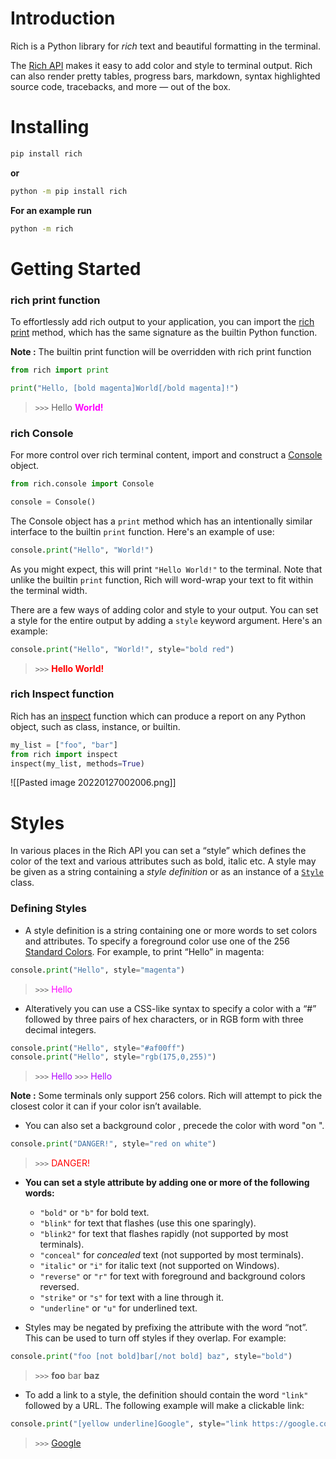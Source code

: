 # Introduction 
Rich is a Python library for _rich_ text and beautiful formatting in the terminal.

The [Rich API](https://rich.readthedocs.io/en/latest/) makes it easy to add color and style to terminal output. Rich can also render pretty tables, progress bars, markdown, syntax highlighted source code, tracebacks, and more — out of the box.

# Installing 
```bash
pip install rich
```
**or**
```bash
python -m pip install rich
```

**For an example run**
```bash
python -m rich
```

# Getting Started
###  rich print function 
To effortlessly add rich output to your application, you can import the [rich print](https://rich.readthedocs.io/en/latest/introduction.html#quick-start) method, which has the same signature as the builtin Python function.

**Note :** The builtin print function will be overridden with rich print function
```python 
from rich import print

print("Hello, [bold magenta]World[/bold magenta]!")
```
>  `>>>`  Hello <font color="magenta"  style = "font-weight:bold">World!</font>


###  rich Console
For more control over rich terminal content, import and construct a [Console](https://rich.readthedocs.io/en/latest/reference/console.html#rich.console.Console) object.

```python
from rich.console import Console

console = Console()
```

The Console object has a `print` method which has an intentionally similar interface to the builtin `print` function. Here's an example of use:

```python
console.print("Hello", "World!")
```

As you might expect, this will print `"Hello World!"` to the terminal. Note that unlike the builtin `print` function, Rich will word-wrap your text to fit within the terminal width.

There are a few ways of adding color and style to your output. You can set a style for the entire output by adding a `style` keyword argument. Here's an example:
```python
console.print("Hello", "World!", style="bold red")
```
>  `>>>`  <font color="red" style="font-weight:bold">Hello World!</font>


###  rich Inspect function
Rich has an [inspect](https://rich.readthedocs.io/en/latest/reference/init.html?highlight=inspect#rich.inspect) function which can produce a report on any Python object, such as class, instance, or builtin.
```python 
my_list = ["foo", "bar"]
from rich import inspect
inspect(my_list, methods=True)
```
![[Pasted image 20220127002006.png]]



# Styles
In various places in the Rich API you can set a “style” which defines the color of the text and various attributes such as bold, italic etc. A style may be given as a string containing a _style definition_ or as an instance of a [`Style`](https://rich.readthedocs.io/en/latest/reference/style.html#rich.style.Style "rich.style.Style") class.


### Defining Styles
- A style definition is a string containing one or more words to set colors and attributes.
To specify a foreground color use one of the 256 [Standard Colors](https://rich.readthedocs.io/en/latest/appendix/colors.html#appendix-colors). 
For example, to print “Hello” in magenta:
```python 
console.print("Hello", style="magenta")
```
>  `>>>`  <font color="magenta">Hello</font>

- Alteratively you can use a CSS-like syntax to specify a color with a “#” followed by three pairs of hex characters, or in RGB form with three decimal integers.
```python
console.print("Hello", style="#af00ff")
console.print("Hello", style="rgb(175,0,255)")
```
> `>>>`  <font color="#af00ff">Hello</font>
> `>>>`  <font color="#af00ff">Hello</font>

**Note :** Some terminals only support 256 colors. Rich will attempt to pick the closest color it can if your color isn’t available.

- You can also set a background color , precede the color with word "on ".
```python
console.print("DANGER!", style="red on white")
```
>  `>>>`  <font color="red" style="background-color:white">DANGER!</font>

- **You can set a style attribute by adding one or more of the following words:**
	- `"bold"` or `"b"` for bold text.
	-   `"blink"` for text that flashes (use this one sparingly).
  -   `"blink2"` for text that flashes rapidly (not supported by most terminals).
	-   `"conceal"` for _concealed_ text (not supported by most terminals).
	-   `"italic"` or `"i"` for italic text (not supported on Windows).
	-   `"reverse"` or `"r"` for text with foreground and background colors reversed.
	-   `"strike"` or `"s"` for text with a line through it.    
	-   `"underline"` or `"u"` for underlined text.

- Styles may be negated by prefixing the attribute with the word “not”. This can be used to turn off styles if they overlap. For example:
```python
console.print("foo [not bold]bar[/not bold] baz", style="bold")
```
> `>>>`   **foo** bar **baz**


- To add a link to a style, the definition should contain the word `"link"` followed by a URL. The following example will make a clickable link:
```python
console.print("[yellow underline]Google", style="link https://google.com")
```
> `>>>`   [Google](www.google.com)


